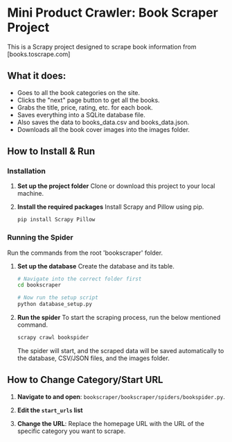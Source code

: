 # Mini Product Crawler: Book Scraper Project

This is a Scrapy project designed to scrape book information from [books.toscrape.com]

## What it does:
* Goes to all the book categories on the site.
* Clicks the "next" page button to get all the books.
* Grabs the title, price, rating, etc. for each book.
* Saves everything into a SQLite database file.
* Also saves the data to books_data.csv and books_data.json.
* Downloads all the book cover images into the images folder.

## How to Install & Run

### Installation

1.  **Set up the project folder**
    Clone or download this project to your local machine.

2.  **Install the required packages**
    Install Scrapy and Pillow using pip.
    ```bash
    pip install Scrapy Pillow
    ```
### Running the Spider

Run the commands from the root 'bookscraper' folder.

1. **Set up the database**
    Create the database and its table.
    ```bash
    # Navigate into the correct folder first
    cd bookscraper
    
    # Now run the setup script
    python database_setup.py
    ```
2.  **Run the spider**
    To start the scraping process, run the below mentioned command.
    ```bash
    scrapy crawl bookspider
    ```
    The spider will start, and the scraped data will be saved automatically to the database, CSV/JSON files, and the images folder.

## How to Change Category/Start URL

1. **Navigate to and open**: `bookscraper/bookscraper/spiders/bookspider.py`.

2. **Edit the `start_urls` list**

3. **Change the URL**: Replace the homepage URL with the URL of the specific category you want to scrape.



